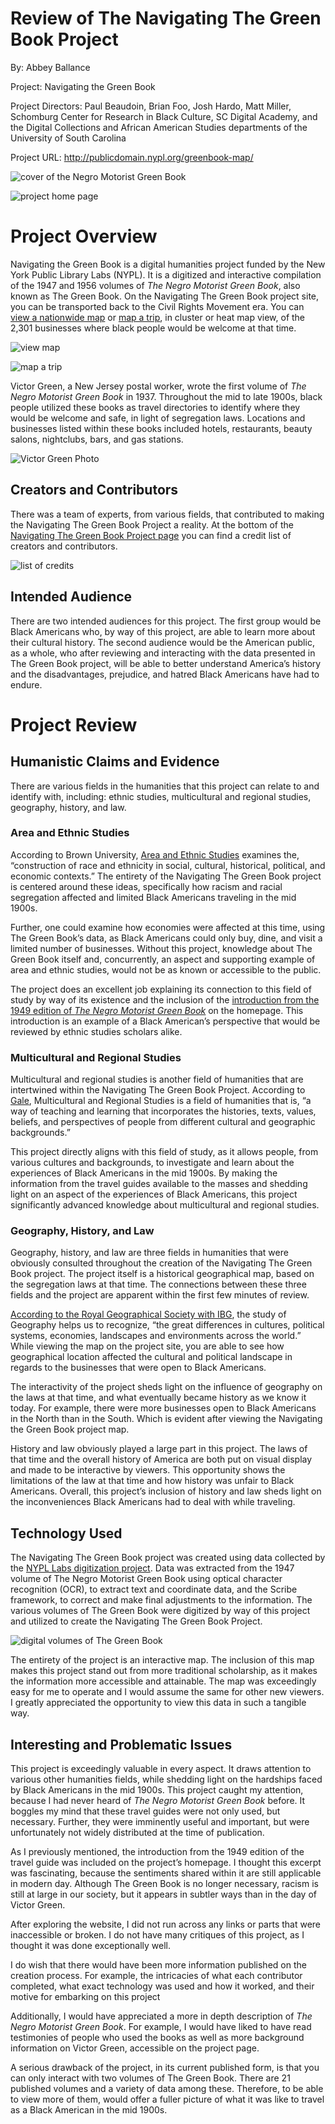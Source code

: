 # Review of The Navigating The Green Book Project
By: Abbey Ballance


Project: Navigating the Green Book 

Project Directors: Paul Beaudoin, Brian Foo, Josh Hardo, Matt Miller, Schomburg Center for Research in Black Culture, SC Digital Academy, and the Digital Collections and African American Studies departments of the University of South Carolina 

Project URL: http://publicdomain.nypl.org/greenbook-map/



![cover of the Negro Motorist Green Book](https://abbeyballance.github.io/Abbeyb_engl350/images/greenbookcover.jpeg)



![project home page](https://abbeyballance.github.io/Abbeyb_engl350/images/Cover.png)



# Project Overview 
Navigating the Green Book is a digital humanities project funded by the New York Public Library Labs (NYPL). It is a digitized and interactive compilation of the 1947 and 1956 volumes of _The Negro Motorist Green Book_, also known as The Green Book. On the Navigating The Green Book project site, you can be transported back to the Civil Rights Movement era. You can [view a nationwide map](https://publicdomain.nypl.org/greenbook-map/map.html#layer=cluster&year=1947) or [map a trip](https://publicdomain.nypl.org/greenbook-map/trip.html), in cluster or heat map view, of the 2,301 businesses where black people would be welcome at that time.



![view map](https://abbeyballance.github.io/Abbeyb_engl350/images/viewmap.png)



![map a trip](https://abbeyballance.github.io/Abbeyb_engl350/images/mapatrip.png)



Victor Green, a New Jersey postal worker, wrote the first volume of _The Negro Motorist Green Book_ in 1937. Throughout the mid to late 1900s, black people utilized these books as travel directories to identify where they would be welcome and safe, in light of segregation laws. Locations and businesses listed within these books included hotels, restaurants, beauty salons, nightclubs, bars, and gas stations. 



![Victor Green Photo](https://abbeyballance.github.io/Abbeyb_engl350/images/victorgreenphoto.png)



## Creators and Contributors
There was a team of experts, from various fields, that contributed to making the Navigating The Green Book Project a reality. At the bottom of the [Navigating The Green Book Project page](http://publicdomain.nypl.org/greenbook-map/) you can find a credit list of creators and contributors.



![list of credits](https://abbeyballance.github.io/Abbeyb_engl350/images/Credit.png)



## Intended Audience
There are two intended audiences for this project. The first group would be Black Americans who, by way of this project, are able to learn more about their cultural history. The second audience would be the American public, as a whole, who after reviewing and interacting with the data presented in The Green Book project, will be able to better understand America’s history and the disadvantages, prejudice, and hatred Black Americans have had to endure. 


# Project Review
## Humanistic Claims and Evidence
There are various fields in the humanities that this project can relate to and identify with, including: ethnic studies, multicultural and regional studies, geography, history, and law. 

### Area and Ethnic Studies
According to Brown University, [Area and Ethnic Studies](https://bulletin.brown.edu/the-college/concentrations/eths/) examines the, “construction of race and ethnicity in social, cultural, historical, political, and economic contexts.” 
The entirety of the Navigating The Green Book project is centered around these ideas, specifically how racism and racial segregation affected and limited Black Americans traveling in the mid 1900s. 

Further, one could examine how economies were affected at this time, using The Green Book’s data, as Black Americans could only buy, dine, and visit a limited number of businesses. Without this project, knowledge about The Green Book itself and, concurrently, an aspect and supporting example of area and ethnic studies, would not be as known or accessible to the public. 

The project does an excellent job explaining its connection to this field of study by way of its existence and the inclusion of the [introduction from the 1949 edition of _The Negro Motorist Green Book_](https://digitalcollections.nypl.org/items/9e004590-8df4-0132-bce5-58d385a7b928) on the homepage. This introduction is an example of a Black American’s perspective that would be reviewed by ethnic studies scholars alike. 

### Multicultural and Regional Studies
Multicultural and regional studies is another field of humanities that are intertwined within the Navigating The Green Book Project. According to [Gale](https://www.gale.com/multicultural-and-regional-studies#:~:text=Investigate%20the%20academic%20discipline%20of,different%20cultural%20and%20geographic%20backgrounds.), Multicultural and Regional Studies is a field of humanities that is, “a way of teaching and learning that incorporates the histories, texts, values, beliefs, and perspectives of people from different cultural and geographic backgrounds.” 

This project directly aligns with this field of study, as it allows people, from various cultures and backgrounds, to investigate and learn about the experiences of Black Americans in the mid 1900s. By making the information from the travel guides available to the masses and shedding light on an aspect of the experiences of Black Americans, this project significantly advanced knowledge about multicultural and regional studies.

### Geography, History, and Law
Geography, history, and law are three fields in humanities that were obviously consulted throughout the creation of the Navigating The Green Book project. The project itself is a historical geographical map, based on the segregation laws at that time. The connections between these three fields and the project are apparent within the first few minutes of review. 

[According to the Royal Geographical Society with IBG](https://www.rgs.org/geography/choose-geography/geography-at-university/), the study of Geography helps us to recognize, “the great differences in cultures, political systems, economies, landscapes and environments across the world.” While viewing the map on the project site, you are able to see how geographical location affected the cultural and political landscape in regards to the businesses that were open to Black Americans. 

The interactivity of the project sheds light on the influence of geography on the laws at that time, and what eventually became history as we know it today. For example, there were more businesses open to Black Americans in the North than in the South. Which is evident after viewing the Navigating the Green Book project map. 

History and law obviously played a large part in this project. The laws of that time and the overall history of America are both put on visual display and made to be interactive by viewers. This opportunity shows the limitations of the law at that time and how history was unfair to Black Americans. Overall, this project’s inclusion of history and law  sheds light on the inconveniences Black Americans had to deal with while traveling. 


## Technology Used
The Navigating The Green Book project was created using data collected by the [NYPL Labs digitization project](https://digitalcollections.nypl.org/collections/the-green-book#/?tab=navigation). Data was extracted from the 1947 volume of The Negro Motorist Green Book using optical character recognition (OCR), to extract text and coordinate data, and the Scribe framework, to correct and make final adjustments to the information. The various volumes of The Green Book were digitized by way of this project and utilized to create the Navigating The Green Book Project. 



![digital volumes of The Green Book](https://abbeyballance.github.io/Abbeyb_engl350/images/nyplproject.png)



The entirety of the project is an interactive map. The inclusion of this map makes this project stand out from more traditional scholarship, as it makes the information more accessible and attainable. The map was exceedingly easy for me to operate and I would assume the same for other new viewers. I greatly appreciated the opportunity to view this data in such a tangible way. 


## Interesting and Problematic Issues
This project is exceedingly valuable in every aspect. It draws attention to various other humanities fields, while shedding light on the hardships faced by Black Americans in the mid 1900s. This project caught my attention, because I had never heard of _The Negro Motorist Green Book_ before. It boggles my mind that these travel guides were not only used, but necessary. Further, they were imminently useful and important, but were unfortunately not widely distributed at the time of publication. 

As I previously mentioned, the introduction from the 1949 edition of the travel guide was included on the project’s homepage. I thought this excerpt was fascinating, because the sentiments shared within it are still applicable in modern day. Although The Green Book is no longer necessary, racism is still at large in our society, but it appears in subtler ways than in the day of Victor Green. 

After exploring the website, I did not run across any links or parts that were inaccessible or broken. I do not have many critiques of this project, as I thought it was done exceptionally well. 

I do wish that there would have been more information published on the creation process. For example, the intricacies of what each contributor completed, what exact technology was used and how it worked, and their motive for embarking on this project

Additionally, I would have appreciated a more in depth description of _The Negro Motorist Green Book_. For example, I would have liked to have read testimonies of people who used the books as well as more background information on Victor Green, accessible on the project page. 

A serious drawback of the project, in its current published form, is that you can only interact with two volumes of The Green Book. There are 21 published volumes and a variety of data among these. Therefore, to be able to view more of them, would offer a fuller picture of what it was like to travel as a Black American in the mid 1900s. 

